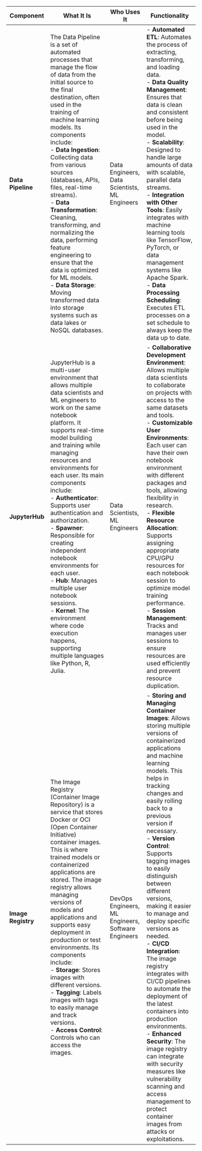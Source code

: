 | **Component**       | **What It Is**                                                                                                                                                                                                                                                                                                                                                                                                                                                                                                                                                             | **Who Uses It**                                                                                                                                              | **Functionality**                                                                                                                                                                                                                                                                                                                                                                                                                                                                                                                                                                                                                                                                |
|---------------------|---------------------------------------------------------------------------------------------------------------------------------------------------------------------------------------------------------------------------------------------------------------------------------------------------------------------------------------------------------------------------------------------------------------------------------------------------------------------------------------------------------------------------------------------------------------------------|-------------------------------------------------------------------------------------------------------------------------------------------------------------|-----------------------------------------------------------------------------------------------------------------------------------------------------------------------------------------------------------------------------------------------------------------------------------------------------------------------------------------------------------------------------------------------------------------------------------------------------------------------------------------------------------------------------------------------------------------------------------------------------------------------------------------------------------------------------------------------------------------------------------|
| **Data Pipeline**    | The Data Pipeline is a set of automated processes that manage the flow of data from the initial source to the final destination, often used in the training of machine learning models. Its components include: <br>- **Data Ingestion**: Collecting data from various sources (databases, APIs, files, real-time streams). <br>- **Data Transformation**: Cleaning, transforming, and normalizing the data, performing feature engineering to ensure that the data is optimized for ML models.<br>- **Data Storage**: Moving transformed data into storage systems such as data lakes or NoSQL databases.                           | Data Engineers, Data Scientists, ML Engineers                                                                                                                | - **Automated ETL**: Automates the process of extracting, transforming, and loading data.<br>- **Data Quality Management**: Ensures that data is clean and consistent before being used in the model.<br>- **Scalability**: Designed to handle large amounts of data with scalable, parallel data streams.<br>- **Integration with Other Tools**: Easily integrates with machine learning tools like TensorFlow, PyTorch, or data management systems like Apache Spark.<br>- **Data Processing Scheduling**: Executes ETL processes on a set schedule to always keep the data up to date.                                                                                                                                                                                                                                            |
| **JupyterHub**       | JupyterHub is a multi-user environment that allows multiple data scientists and ML engineers to work on the same notebook platform. It supports real-time model building and training while managing resources and environments for each user. Its main components include: <br>- **Authenticator**: Supports user authentication and authorization.<br>- **Spawner**: Responsible for creating independent notebook environments for each user.<br>- **Hub**: Manages multiple user notebook sessions.<br>- **Kernel**: The environment where code execution happens, supporting multiple languages like Python, R, Julia.      | Data Scientists, ML Engineers                                                                                                                               | - **Collaborative Development Environment**: Allows multiple data scientists to collaborate on projects with access to the same datasets and tools.<br>- **Customizable User Environments**: Each user can have their own notebook environment with different packages and tools, allowing flexibility in research.<br>- **Flexible Resource Allocation**: Supports assigning appropriate CPU/GPU resources for each notebook session to optimize model training performance.<br>- **Session Management**: Tracks and manages user sessions to ensure resources are used efficiently and prevent resource duplication.                                                                                                                                                                                                             |
| **Image Registry**   | The Image Registry (Container Image Repository) is a service that stores Docker or OCI (Open Container Initiative) container images. This is where trained models or containerized applications are stored. The image registry allows managing versions of models and applications and supports easy deployment in production or test environments. Its components include: <br>- **Storage**: Stores images with different versions.<br>- **Tagging**: Labels images with tags to easily manage and track versions.<br>- **Access Control**: Controls who can access the images.                                                        | DevOps Engineers, ML Engineers, Software Engineers                                                                                                           | - **Storing and Managing Container Images**: Allows storing multiple versions of containerized applications and machine learning models. This helps in tracking changes and easily rolling back to a previous version if necessary.<br>- **Version Control**: Supports tagging images to easily distinguish between different versions, making it easier to manage and deploy specific versions as needed.<br>- **CI/CD Integration**: The image registry integrates with CI/CD pipelines to automate the deployment of the latest containers into production environments.<br>- **Enhanced Security**: The image registry can integrate with security measures like vulnerability scanning and access management to protect container images from attacks or exploitations.                                                                                                                                              |
